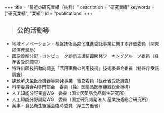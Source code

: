 +++
title = "最近の研究業績（抜粋）"
description = "研究業績"
keywords = ["研究業績", "業績"]
id = "publications"
+++

> ## 公的活動等

- 地域イノベーション・基盤技術高度化推進委託事業に関する評価委員（関東経済産業局）
- 画像診断分野・コンピュータ診断支援装置開発ワーキンググループ委員（経産省受託調査）
- 特許出願技術動向調査「医用画像の利用技術」技術委員会委員（特許庁受託調査）
- 課題解決型医療機器等開発事業　審査委員（経産省受託調査）
- 科学委員会AI専門部会　委員（独）医薬品医療機器総合機構）
- 人工知能分野審査WG　委員（国立医薬品食品衛生研究所）
- 人工知能分野開発WG　委員（国立研究開発法人 産業技術総合研究所）
- 薬事・食品衛生審議会臨時委員（厚生労働省）
